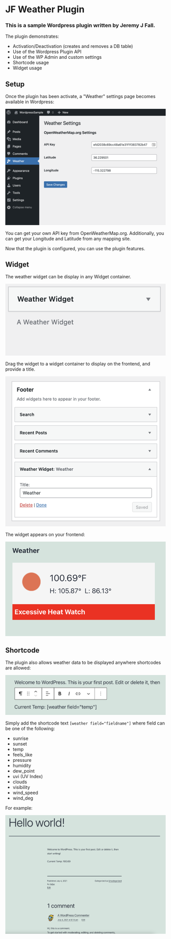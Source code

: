 # JF Weather Plugin
### This is a sample Wordpress plugin written by Jeremy J Fall.
The plugin demonstrates:
*  Activation/Deactivation (creates and removes a DB table)
*  Use of the Wordpress Plugin API
*  Use of the WP Admin and custom settings
*  Shortcode usage
*  Widget usage

## Setup
Once the plugin has been activate, a "Weather" settings page becomes available in Wordpress:

![Plugin Settings](public/img/PluginSettings.png)

You can get your own API key from OpenWeatherMap.org.  Additionally, you can get your 
Longitude and Latitude from any mapping site.

Now that the plugin is configured, you can use the plugin features.

## Widget
The weather widget can be display in any Widget container.

![Available Widget](public/img/AvailableWidget.png)

Drag the widget to a widget container to display on the frontend, and provide a title.

![Widget Setting](public/img/WidgetSettings.png)

The widget appears on your frontend:

![Widget View](public/img/WidgetView.png)

## Shortcode

The plugin also allows weather data to be displayed anywhere shortcodes are allowed:

![Shortcode](public/img/ShortCode.png)

Simply add the shortcode text `[weather field="fieldname"]` where field can be one of the following:
* sunrise
* sunset
* temp
* feels_like
* pressure
* humidity
* dew_point
* uvi (UV Index)
* clouds
* visibility
* wind_speed
* wind_deg

For example:

![Shortcode View](public/img/ShortCodeDisplay.png)
